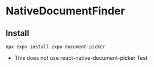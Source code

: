 # NativeDocumentFinder

## Install

`npx expo install expo-document-picker`

- This does not use react-native-document-picker
  Test
